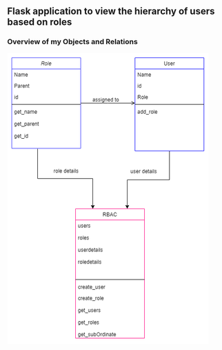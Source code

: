 ## Flask application to view the hierarchy of users based on roles

### Overview of my Objects and Relations

![](https://github.com/vijaykothareddy/Data-Engineering/blob/master/Images/RBAC.png)
